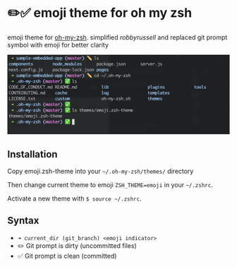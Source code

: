 # ✏️✅ emoji theme for oh my zsh

emoji theme for [oh-my-zsh](https://github.com/ohmyzsh/ohmyzsh/). simplified *robbyrussell* and replaced git prompt symbol with emoji for better clarity

![Alt text](emoji_theme_ohmyzsh.png "emoji oh my zsh theme preview")

## Installation

Copy emoji.zsh-theme into your ```~/.oh-my-zsh/themes/``` directory

Then change current theme to emoji ```ZSH_THEME=emoji``` in your ```~/.zshrc```.

Activate a new theme with  ```$ source ~/.zshrc```.

## Syntax
- ```➜ current_dir (git_branch) <emoji indicator>```
- ✏️ Git prompt is dirty (uncommitted files)
- ✅ Git prompt is clean (committed)
